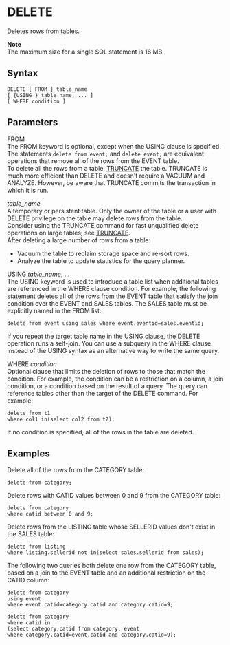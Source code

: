 # DELETE<a name="r_DELETE"></a>

Deletes rows from tables\.

**Note**  
The maximum size for a single SQL statement is 16 MB\.

## Syntax<a name="r_DELETE-synopsis"></a>

```
DELETE [ FROM ] table_name
[ {USING } table_name, ... ]
[ WHERE condition ]
```

## Parameters<a name="r_DELETE-parameters"></a>

FROM  
The FROM keyword is optional, except when the USING clause is specified\. The statements `delete from event;` and `delete event;` are equivalent operations that remove all of the rows from the EVENT table\.  
To delete all the rows from a table, [TRUNCATE](r_TRUNCATE.md) the table\. TRUNCATE is much more efficient than DELETE and doesn't require a VACUUM and ANALYZE\. However, be aware that TRUNCATE commits the transaction in which it is run\.

 *table\_name*   
A temporary or persistent table\. Only the owner of the table or a user with DELETE privilege on the table may delete rows from the table\.  
Consider using the TRUNCATE command for fast unqualified delete operations on large tables; see [TRUNCATE](r_TRUNCATE.md)\.  
After deleting a large number of rows from a table:  
+ Vacuum the table to reclaim storage space and re\-sort rows\.
+ Analyze the table to update statistics for the query planner\.

USING *table\_name*, \.\.\.  
The USING keyword is used to introduce a table list when additional tables are referenced in the WHERE clause condition\. For example, the following statement deletes all of the rows from the EVENT table that satisfy the join condition over the EVENT and SALES tables\. The SALES table must be explicitly named in the FROM list:  

```
delete from event using sales where event.eventid=sales.eventid;
```
If you repeat the target table name in the USING clause, the DELETE operation runs a self\-join\. You can use a subquery in the WHERE clause instead of the USING syntax as an alternative way to write the same query\.

WHERE *condition*   
Optional clause that limits the deletion of rows to those that match the condition\. For example, the condition can be a restriction on a column, a join condition, or a condition based on the result of a query\. The query can reference tables other than the target of the DELETE command\. For example:  

```
delete from t1
where col1 in(select col2 from t2);
```
If no condition is specified, all of the rows in the table are deleted\.

## Examples<a name="r_DELETE-examples"></a>

Delete all of the rows from the CATEGORY table:

```
delete from category;
```

Delete rows with CATID values between 0 and 9 from the CATEGORY table:

```
delete from category
where catid between 0 and 9;
```

Delete rows from the LISTING table whose SELLERID values don't exist in the SALES table:

```
delete from listing
where listing.sellerid not in(select sales.sellerid from sales);
```

The following two queries both delete one row from the CATEGORY table, based on a join to the EVENT table and an additional restriction on the CATID column:

```
delete from category
using event
where event.catid=category.catid and category.catid=9;
```

```
delete from category
where catid in
(select category.catid from category, event
where category.catid=event.catid and category.catid=9);
```